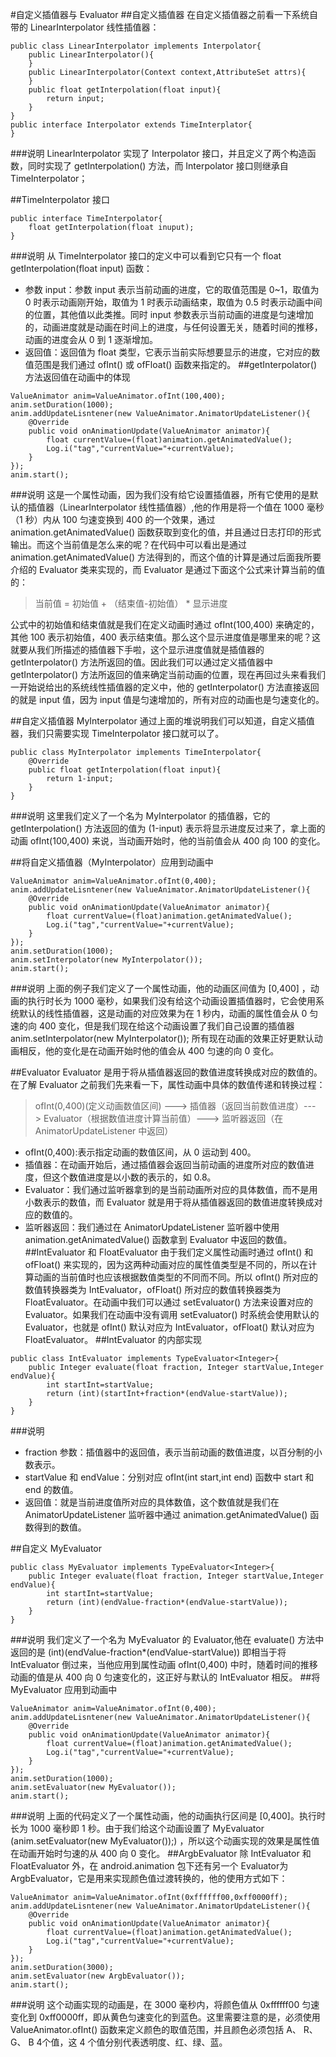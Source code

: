 #自定义插值器与 Evaluator
##自定义插值器
在自定义插值器之前看一下系统自带的 LinearInterpolator 线性插值器：
```
public class LinearInterpolator implements Interpolator{
	public LinearInterpolator(){
	}
	public LinearInterpolator(Context context,AttributeSet attrs){
	}
	public float getInterpolation(float input){
		return input;
	}
}
public interface Interpolator extends TimeInterplator{
}
```
###说明
LinearInterpolator 实现了 Interpolator 接口，并且定义了两个构造函数，同时实现了 getInterpolation() 方法，而 Interpolator 接口则继承自 TimeInterpolator；

##TimeInterpolator 接口
```
public interface TimeInterpolator{
	float getInterpolation(float inuput);
}
```
###说明
从 TimeInterpolator 接口的定义中可以看到它只有一个 float getInterpolation(float input) 函数：

 - 参数 input：参数 input 表示当前动画的进度，它的取值范围是 0~1，取值为 0 时表示动画刚开始，取值为 1 时表示动画结束，取值为 0.5 时表示动画中间的位置，其他值以此类推。同时 input 参数表示当前动画的进度是匀速增加的，动画进度就是动画在时间上的进度，与任何设置无关，随着时间的推移，动画的进度会从 0 到 1 逐渐增加。
 - 返回值：返回值为 float 类型，它表示当前实际想要显示的进度，它对应的数值范围是我们通过 ofInt() 或 ofFloat() 函数来指定的。
##getInterpolator() 方法返回值在动画中的体现
```
ValueAnimator anim=ValueAnimator.ofInt(100,400);
anim.setDuration(1000);
anim.addUpdateLisntener(new ValueAnimator.AnimatorUpdateListener(){
	@Override
	public void onAnimationUpdate(ValueAnimator animator){
		float currentValue=(float)animation.getAnimatedValue();
		Log.i("tag","currentValue="+currentValue);
	}
});
anim.start();
```
###说明
这是一个属性动画，因为我们没有给它设置插值器，所有它使用的是默认的插值器（LinearInterpolator 线性插值器）,他的作用是将一个值在 1000 毫秒（1 秒）内从 100 匀速变换到 400 的一个效果，通过 animation.getAnimatedValue() 函数获取到变化的值，并且通过日志打印的形式输出。而这个当前值是怎么来的呢？在代码中可以看出是通过 animation.getAnimatedValue() 方法得到的，而这个值的计算是通过后面我所要介绍的 Evaluator 类来实现的，而 Evaluator 是通过下面这个公式来计算当前的值的：
 > 当前值 = 初始值 + （结束值-初始值） * 显示进度
 
公式中的初始值和结束值就是我们在定义动画时通过 ofInt(100,400) 来确定的，其他 100 表示初始值，400 表示结束值。那么这个显示进度值是哪里来的呢？这就要从我们所描述的插值器下手啦，这个显示进度值就是插值器的 getInterpolator() 方法所返回的值。因此我们可以通过定义插值器中 getInterpolator() 方法所返回的值来确定当前动画的位置，现在再回过头来看我们一开始说给出的系统线性插值器的定义中，他的 getInterpolator() 方法直接返回的就是 input 值，因为 input 值是匀速增加的，所有对应的动画也是匀速变化的。

##自定义插值器 MyInterpolator
通过上面的堆说明我们可以知道，自定义插值器，我们只需要实现 TimeInterpolator 接口就可以了。
```
public class MyInterpolator implements TimeInterpolator{
	@Override
	public float getInterpolation(float input){
		return 1-input;
	}
}
```
###说明
这里我们定义了一个名为 MyInterpolator 的插值器，它的 getInterpolation() 方法返回的值为 (1-input) 表示将显示进度反过来了，拿上面的动画 ofInt(100,400) 来说，当动画开始时，他的当前值会从 400 向 100 的变化。

##将自定义插值器（MyInterpolator）应用到动画中 
```
ValueAnimator anim=ValueAnimator.ofInt(0,400);
anim.addUpdateLisntener(new ValueAnimator.AnimatorUpdateListener(){
	@Override
	public void onAnimationUpdate(ValueAnimator animator){
		float currentValue=(float)animation.getAnimatedValue();
		Log.i("tag","currentValue="+currentValue);
	}
});
anim.setDuration(1000);
anim.setInterpolator(new MyInterpolator());
anim.start();
```
###说明
上面的例子我们定义了一个属性动画，他的动画区间值为 [0,400] ，动画的执行时长为 1000 毫秒，如果我们没有给这个动画设置插值器时，它会使用系统默认的线性插值器，这是动画的对应效果为在 1 秒内，动画的属性值会从 0 匀速的向 400 变化，但是我们现在给这个动画设置了我们自己设置的插值器  anim.setInterpolator(new MyInterpolator()); 所有现在动画的效果正好更默认动画相反，他的变化是在动画开始时他的值会从 400 匀速的向 0 变化。

##Evaluator
Evaluator 是用于将从插值器返回的数值进度转换成对应的数值的。在了解 Evaluator 之前我们先来看一下，属性动画中具体的数值传递和转换过程：
 > ofInt(0,400)(定义动画数值区间) ---> 插值器（返回当前数值进度）---> Evaluator（根据数值进度计算当前值）---> 监听器返回（在 AnimatorUpdateListener 中返回）
 
 - ofInt(0,400):表示指定动画的数值区间，从 0 运动到 400。
 - 插值器：在动画开始后，通过插值器会返回当前动画的进度所对应的数值进度，但这个数值进度是以小数的表示的，如 0.8。
 - Evaluator：我们通过监听器拿到的是当前动画所对应的具体数值，而不是用小数表示的数值，而 Evaluator 就是用于将从插值器返回的数值进度转换成对应的数值的。
 - 监听器返回：我们通过在 AnimatorUpdateListener 监听器中使用 animation.getAnimatedValue() 函数拿到 Evaluator 中返回的数值。
##IntEvaluator 和 FloatEvaluator
由于我们定义属性动画时通过 ofInt() 和 ofFloat() 来实现的，因为这两种动画对应的属性值类型是不同的，所以在计算动画的当前值时也应该根据数值类型的不同而不同。所以 ofInt() 所对应的数值转换器类为 IntEvaluator，ofFloat() 所对应的数值转换器类为 FloatEvaluator。在动画中我们可以通过 setEvaluator() 方法来设置对应的 Evaluator。如果我们在动画中没有调用 setEvaluator() 时系统会使用默认的 Evaluator，也就是 ofInt() 默认对应为 IntEvaluator，ofFloat() 默认对应为 FloatEvaluator。
##IntEvaluator 的内部实现
```
public class IntEvaluator implements TypeEvaluator<Integer>{
	public Integer evaluate(float fraction, Integer startValue,Integer endValue){
		int startInt=startValue;
		return (int)(startInt+fraction*(endValue-startValue));
	}
}
```
###说明
 - fraction 参数：插值器中的返回值，表示当前动画的数值进度，以百分制的小数表示。
 - startValue 和 endValue：分别对应 ofInt(int start,int end) 函数中 start 和 end 的数值。
 - 返回值：就是当前进度值所对应的具体数值，这个数值就是我们在 AnimatorUpdateListener 监听器中通过 animation.getAnimatedValue() 函数得到的数值。
 
##自定义 MyEvaluator
```
public class MyEvaluator implements TypeEvaluator<Integer>{
	public Integer evaluate(float fraction, Integer startValue,Integer endValue){
		int startInt=startValue;
		return (int)(endValue-fraction*(endValue-startValue));
	}
}
```
###说明
我们定义了一个名为 MyEvaluator 的 Evaluator,他在 evaluate() 方法中返回的是 (int)(endValue-fraction*(endValue-startValue)) 即相当于将 IntEvaluator 倒过来，当他应用到属性动画 ofInt(0,400) 中时，随着时间的推移动画的值是从 400 向 0 匀速变化的，这正好与默认的 IntEvaluator 相反。
##将 MyEvaluator 应用到动画中
```
ValueAnimator anim=ValueAnimator.ofInt(0,400);
anim.addUpdateLisntener(new ValueAnimator.AnimatorUpdateListener(){
	@Override
	public void onAnimationUpdate(ValueAnimator animator){
		float currentValue=(float)animation.getAnimatedValue();
		Log.i("tag","currentValue="+currentValue);
	}
});
anim.setDuration(1000);
anim.setEvaluator(new MyEvaluator());
anim.start();
```
###说明
上面的代码定义了一个属性动画，他的动画执行区间是 [0,400]。执行时长为 1000 毫秒即 1 秒。由于我们给这个动画设置了 MyEvaluator (anim.setEvaluator(new MyEvaluator());) ，所以这个动画实现的效果是属性值在动画开始时匀速的从 400 向 0 变化。
##ArgbEvaluator
除 IntEvaluator 和 FloatEvaluator 外，在 android.animation 包下还有另一个 Evaluator为 ArgbEvaluator，它是用来实现颜色值过渡转换的，他的使用方式如下：
```
ValueAnimator anim=ValueAnimator.ofInt(0xffffff00,0xff0000ff);
anim.addUpdateLisntener(new ValueAnimator.AnimatorUpdateListener(){
	@Override
	public void onAnimationUpdate(ValueAnimator animator){
		float currentValue=(float)animation.getAnimatedValue();
		Log.i("tag","currentValue="+currentValue);
	}
});
anim.setDuration(3000);
anim.setEvaluator(new ArgbEvaluator());
anim.start();
```
###说明
这个动画实现的动画是，在 3000 毫秒内，将颜色值从 0xffffff00 匀速变化到 0xff0000ff，即从黄色匀速变化的到蓝色。这里需要注意的是，必须使用 ValueAnimator.ofInt() 函数来定义颜色的取值范围，并且颜色必须包括 A、 R、 G、 B 4个值，这 4 个值分别代表透明度、红、绿、蓝。